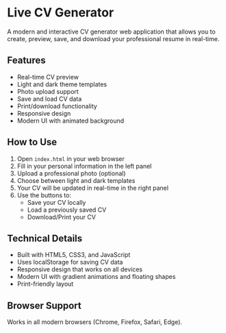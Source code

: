 # Live CV Generator

A modern and interactive CV generator web application that allows you to create, preview, save, and download your professional resume in real-time.

## Features

- Real-time CV preview
- Light and dark theme templates
- Photo upload support
- Save and load CV data
- Print/download functionality
- Responsive design
- Modern UI with animated background

## How to Use

1. Open `index.html` in your web browser
2. Fill in your personal information in the left panel
3. Upload a professional photo (optional)
4. Choose between light and dark templates
5. Your CV will be updated in real-time in the right panel
6. Use the buttons to:
   - Save your CV locally
   - Load a previously saved CV
   - Download/Print your CV

## Technical Details

- Built with HTML5, CSS3, and JavaScript
- Uses localStorage for saving CV data
- Responsive design that works on all devices
- Modern UI with gradient animations and floating shapes
- Print-friendly layout

## Browser Support

Works in all modern browsers (Chrome, Firefox, Safari, Edge).
